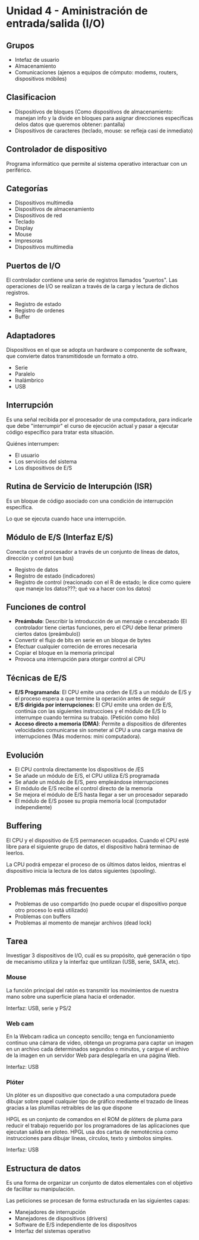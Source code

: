 # Unidad 4 - Aministración de entrada/salida (I/O)

## Grupos

- Intefaz de usuario
- Almacenamiento
- Comunicaciones (ajenos a equipos de cómputo: modems, routers, dispositivos móbiles)

## Clasificacion

- Dispositivos de bloques (Como dispositivos de almacenamiento: manejan info
 y la divide en bloques para asignar direcciones específicas delos datos que queremos
 obtener: pantalla)
- Dispositivos de caracteres (teclado, mouse: se refleja casi de inmediato)

## Controlador de dispositivo

Programa informático que permite al sistema operativo interactuar con un periférico.

## Categorías

- Dispositivos multimedia
- Dispositivos de almacenamiento
- Dispositivos de red
- Teclado
- Display
- Mouse
- Impresoras
- Dispositivos multimedia

## Puertos de I/O

El controlador contiene una serie de registros llamados "puertos". Las operaciones
de I/O se realizan a través de la carga y lectura de dichos registros.

- Registro de estado
- Registro de ordenes
- Buffer

## Adaptadores

Dispositivos en el que se adopta un hardware o componente de software, que convierte
datos transmitidosde un formato a otro.

- Serie
- Paralelo
- Inalámbrico
- USB

## Interrupción

Es una señal recibida por el procesador de una computadora, para indicarle que debe
"interrumpir" el curso de ejecución actual y pasar a ejecutar código específico
para tratar esta situación.

Quiénes interrumpen:

- El usuario
- Los servicios del sistema
- Los dispositivos de E/S

## Rutina de Servicio de Interupción (ISR)

Es un bloque de código asociado con una condición de interrupción específica.

Lo que se ejecuta cuando hace una interrupción.

## Módulo de E/S (Interfaz E/S)

Conecta con el procesador a través de  un conjunto de líneas de datos, dirección
y control (un bus)

- Registro de datos
- Registro de estado (indicadores)
- Registro de control (reacionado con el R de estado; le dice como quiere que
maneje los datos???; qué va a hacer con los datos)

## Funciones de control

- **Preámbulo**: Describir la introducción de un mensaje o encabezado (El controlador
tiene ciertas funciones, pero el CPU debe llenar primero ciertos datos (preámbulo))
- Convertir el flujo de bits en serie en un bloque de bytes
- Efectuar cualquier correción de errores necesaria
- Copiar el bloque en la memoria principal
- Provoca una interrupción para otorgar control al CPU

## Técnicas de E/S

- **E/S Programanda**: El CPU emite una orden de E/S a un módulo de E/S y el proceso
espera a que termine la operación antes de seguir
- **E/S dirigida por interrupciones:** El CPU emite una orden de E/S, continúa
con las siguientes instruccioes y el módulo de E/S lo interrumpe cuando termina
su trabajo. (Petición como hilo)
- **Acceso directo a memoria (DMA)**: Permite a dispositios de diferentes
velocidades comunicarse sin someter al CPU a una carga masiva de interrupciones
(Más modernos: mini computadora).

## Evolución

- El CPU controla directamente los dispositivos de /ES
- Se añade un módulo de E/S, el CPU utiliza E/S programada
- Se añade un módulo de E/S, pero empleándose interrupciones
- El módulo de E/S recibe el control directo de la memoria
- Se mejora el módulo de E/S hasta llegar a ser un procesador separado
- El módulo de E/S posee su propia memoria local (computador independiente)

## Buffering

El CPU y el dispositivo de E/S permanecen ocupados.
Cuando el CPU esté libre para el siguiente grupo de datos, el dispositivo habrá
terminao de leerlos.

La CPU podrá empezar el proceso de os últimos datos leídos, mientras el dispositivo
inicia la lectura de los datos siguientes (spooling).

## Problemas más frecuentes

- Problemas de  uso compartido (no puede ocupar el dispositivo porque otro
proceso lo está utilizado)
- Problemas con buffers
- Problemas al momento de manejar archivos (dead lock)

## Tarea

Investigar 3 dispositivos de I/O, cuál es su propósito, qué generación o tipo de
mecanismo utiliza y la interfaz que untilizan (USB, serie, SATA, etc).

### Mouse

La función principal del ratón es transmitir los movimientos de nuestra mano
sobre una superficie plana hacia el ordenador.

Interfaz: USB, serie y PS/2

### Web cam

En la Webcam radica un concepto sencillo; tenga en funcionamiento continuo una
cámara de video, obtenga un programa para captar un imagen en un archivo cada
determinados segundos o minutos, y cargue el archivo de la imagen en un servidor
Web para desplegarla en una página Web.

Interfaz: USB

### Plóter

Un plóter es un dispositivo que conectado a una computadora puede dibujar sobre
papel cualquier tipo de gráfico mediante el trazado de líneas gracias a las
plumillas retraibles de las que dispone

HPGL es un conjunto de comandos en el ROM de plóters de pluma para reducir el
trabajo requerido por los programadores de las aplicaciones que ejecutan salida
en ploteo. HPGL usa dos cartas de nemotécnica como instrucciones para dibujar
líneas, círculos, texto y símbolos simples.

Interfaz: USB

## Estructura de datos

Es una forma de organizar un conjunto de datos elementales con el objetivo de
facilitar su manipulación.

Las peticiones se procesan de forma estructurada en las siguientes capas:

- Manejadores de interrupción
- Manejadores de dispositivos (drivers)
- Software de E/S independiente de los dispositvos
- Interfaz del sistemas operativo
